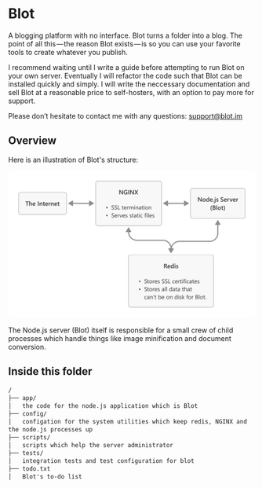# Blot

A blogging platform with no interface. Blot turns a folder into a blog. The point of all this — the reason Blot exists — is so you can use your favorite tools to create whatever you publish.

I recommend waiting until I write a guide before attempting to run Blot on your own server. Eventually I will refactor the code such that Blot can be installed quickly and simply. I will write the neccessary documentation and sell Blot at a reasonable price to self-hosters, with an option to pay more for support. 

Please don’t hesitate to contact me with any questions: [support@blot.im](mailto:support@blot.im)

## Overview

Here is an illustration of Blot's structure:

![How Blot works flowchart](https://github.com/davidmerfield/Blot/blob/master/app/blog/static/how-blot-works.svg)

The Node.js server (Blot) itself is responsible for a small crew of child processes which handle things like image minification and document conversion. 

## Inside this folder

```
/
├── app/
│	the code for the node.js application which is Blot 
├── config/
│	configation for the system utilities which keep redis, NGINX and the node.js processes up
├── scripts/
│	scripts which help the server administrator
├── tests/
│	integration tests and test configuration for blot
├── todo.txt
│	Blot's to-do list
```
